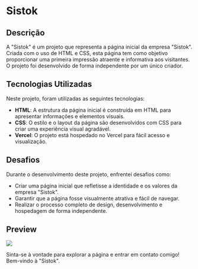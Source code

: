 # Sistok

## Descrição
A "Sistok" é um projeto que representa a página inicial da empresa "Sistok". Criada com o uso de HTML e CSS, esta página tem como objetivo proporcionar uma primeira impressão atraente e informativa aos visitantes. 
O projeto foi desenvolvido de forma independente por um único criador.

## Tecnologias Utilizadas
Neste projeto, foram utilizadas as seguintes tecnologias:

- **HTML**: A estrutura da página inicial é construída em HTML para apresentar informações e elementos visuais.
- **CSS**: O estilo e o layout da página são desenvolvidos com CSS para criar uma experiência visual agradável.
- **Vercel**: O projeto está hospedado no Vercel para fácil acesso e visualização.

## Desafios
Durante o desenvolvimento deste projeto, enfrentei desafios como:

- Criar uma página inicial que refletisse a identidade e os valores da empresa "Sistok".
- Garantir que a página fosse visualmente atrativa e fácil de navegar.
- Realizar o processo completo de design, desenvolvimento e hospedagem de forma independente.

## Preview
<img src="https://github.com/Kathe2/Sistok/assets/103085314/de6554f6-29b3-4075-8743-1f0bc62eed79">

Sinta-se à vontade para explorar a página e entrar em contato comigo! Bem-vindo à "Sistok".
